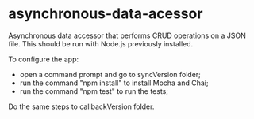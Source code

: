 # asynchronous-data-acessor
Asynchronous data accessor that performs CRUD operations on a JSON file. This should be run with Node.js previously installed.

To configure the app:
- open a command prompt and go to syncVersion folder;
- run the command "npm install" to install Mocha and Chai;
- run the command "npm test" to run the tests;

Do the same steps to callbackVersion folder.
